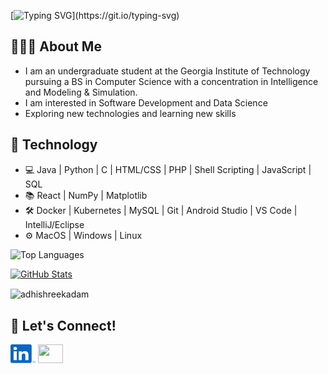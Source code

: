 [![Typing SVG](https://readme-typing-svg.herokuapp.com?font=Architects+Daughter&color=00779A&size=35&lines=Hi+there,+I'm+Adhishree!)](https://git.io/typing-svg)

## 👩🏻‍💻 About Me
- I am an undergraduate student at the Georgia Institute of Technology pursuing a BS in Computer Science with a concentration in Intelligence and Modeling & Simulation.
- I am interested in Software Development and Data Science
- Exploring new technologies and learning new skills

## 📱 Technology

- 💻 Java | Python | C | HTML/CSS | PHP | Shell Scripting | JavaScript | SQL
- 📚 React | NumPy | Matplotlib
- 🛠️ Docker | Kubernetes | MySQL | Git | Android Studio | VS Code | IntelliJ/Eclipse
- ⚙️ MacOS | Windows | Linux

![Top Languages](https://github-readme-stats.vercel.app/api/top-langs/?username=adhishreekadam&hide_progress=true&theme=shadow_blue)

[![GitHub Stats](https://github-readme-stats.vercel.app/api?username=adhishreekadam&theme=shadow_blue&hide=commits,stars&show=prs_merged&show_icons=true)](https://github.com/adhishreekadam/github-readme-stats)

<p><img align="center" src="https://github-readme-streak-stats.herokuapp.com/?user=adhishreekadam&theme=shadow_blue"  alt="adhishreekadam" /></p>

## 🤝 Let's Connect!
[<img src="linkedin.svg" height="30" width="40">](https://www.linkedin.com/in/adhishreekadam/)
[<img src="gmail.svg" height="30" width="40">](mailto:kadam.adhishree@gmail.com)





<!--
**adhishreekadam/adhishreekadam** is a ✨ _special_ ✨ repository because its `README.md` (this file) appears on your GitHub profile.

Here are some ideas to get you started:

- 🔭 I’m currently working on ...
- 🌱 I’m currently learning ...
- 👯 I’m looking to collaborate on ...
- 🤔 I’m looking for help with ...
- 💬 Ask me about ...
- 📫 How to reach me: ...
- 😄 Pronouns: ...
- ⚡ Fun fact: ...
-->
